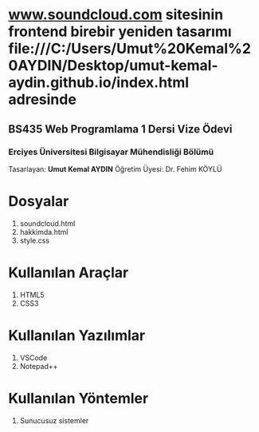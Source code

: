 # www.soundcloud.com sitesinin frontend birebir yeniden tasarımı file:///C:/Users/Umut%20Kemal%20AYDIN/Desktop/umut-kemal-aydin.github.io/index.html adresinde
## BS435 Web Programlama 1 Dersi Vize Ödevi
### Erciyes Üniversitesi Bilgisayar Mühendisliği Bölümü  

Tasarlayan: **Umut Kemal AYDIN**
Öğretim Üyesi: Dr. Fehim KÖYLÜ


# Dosyalar

1. soundcloud.html
2. hakkimda.html
3. style.css
 

# Kullanılan Araçlar

 1. HTML5
 2. CSS3


# Kullanılan Yazılımlar

 1. VSCode
 2. Notepad++

# Kullanılan Yöntemler

 1. Sunucusuz sistemler

